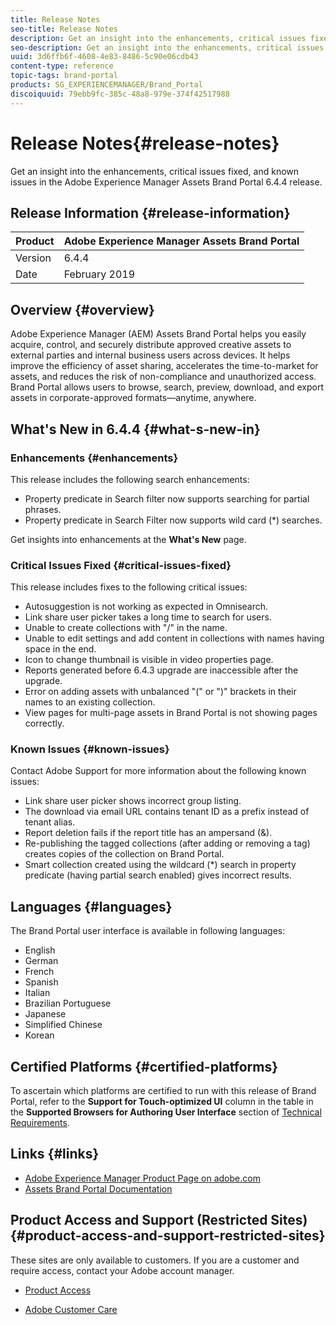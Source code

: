 ```yaml
---
title: Release Notes
seo-title: Release Notes
description: Get an insight into the enhancements, critical issues fixed, and known issues in the Adobe Experience Manager Assets Brand Portal 6.4.4 release.
seo-description: Get an insight into the enhancements, critical issues fixed, and known issues in the Adobe Experience Manager Assets Brand Portal 6.4.4 release.
uuid: 3d6ffb6f-4608-4e83-8486-5c90e06cdb43
content-type: reference
topic-tags: brand-portal
products: SG_EXPERIENCEMANAGER/Brand_Portal
discoiquuid: 79ebb9fc-385c-48a8-979e-374f42517988
---
```


# Release Notes{#release-notes}

Get an insight into the enhancements, critical issues fixed, and known issues in the Adobe Experience Manager Assets Brand Portal 6.4.4 release.

## Release Information {#release-information}

| Product |Adobe Experience Manager Assets Brand Portal |
|---|---|
| Version |6.4.4 |
| Date |February 2019 |

## Overview {#overview}

Adobe Experience Manager (AEM) Assets Brand Portal helps you easily acquire, control, and securely distribute approved creative assets to external parties and internal business users across devices. It helps improve the efficiency of asset sharing, accelerates the time-to-market for assets, and reduces the risk of non-compliance and unauthorized access. Brand Portal allows users to browse, search, preview, download, and export assets in corporate-approved formats—anytime, anywhere.

## What's New in 6.4.4 {#what-s-new-in}

### Enhancements {#enhancements}

This release includes the following search enhancements:

* Property predicate in Search filter now supports searching for partial phrases.
* Property predicate in Search Filter now supports wild card (&#42;) searches.

Get insights into enhancements at the **What's New** page.

### Critical Issues Fixed {#critical-issues-fixed}

This release includes fixes to the following critical issues:

* Autosuggestion is not working as expected in Omnisearch.
* Link share user picker takes a long time to search for users.
* Unable to create collections with "/" in the name.
* Unable to edit settings and add content in collections with names having space in the end.
* Icon to change thumbnail is visible in video properties page.
* Reports generated before 6.4.3 upgrade are inaccessible after the upgrade.
* Error on adding assets with unbalanced "(" or ")" brackets in their names to an existing collection.
* View pages for multi-page assets in Brand Portal is not showing pages correctly.

<!--
Comment Type: draft

<p>AEM Assets fixes</p>
<ul>
<li>Textarea and dropdown fields are not displayed on asset properties page when the Metadata Schema Form is published (from AEM 6.4.2) to Brand Portal. Fixed in AEM 6.4.4.0)</li>
<li>Child folder name changes on Brand Portal on publishing the child folder (but not the parent folders) from AEM Author instance. (Fixed in 6.4.3.0)</li>
<li>Tag predicates not published when a metadata schema form is published to Brand Portal. (Fixed in AEM 6.4.3.0)</li>
<li>Modified search form having path browser predicate with the property "/content/dam" is not published to Brand Portal. (Fixed in AEM 6.4.3.0) </li>
<li>Thumbnail of a published folder is not updated on Brand Portal after an asset from within that folder is published from AEM Author.</li>
</ul>
-->

### Known Issues {#known-issues}

Contact Adobe Support for more information about the following known issues:

* Link share user picker shows incorrect group listing.
* The download via email URL contains tenant ID as a prefix instead of tenant alias.
* Report deletion fails if the report title has an ampersand (&).
* Re-publishing the tagged collections (after adding or removing a tag) creates copies of the collection on Brand Portal.
* Smart collection created using the wildcard (&#42;) search in property predicate (having partial search enabled) gives incorrect results.

## Languages {#languages}

The Brand Portal user interface is available in following languages:

* English
* German
* French
* Spanish
* Italian
* Brazilian Portuguese
* Japanese
* Simplified Chinese
* Korean

## Certified Platforms {#certified-platforms}

To ascertain which platforms are certified to run with this release of Brand Portal, refer to the **Support for Touch-optimized UI** column in the table in the **Supported Browsers for Authoring User Interface** section of [Technical Requirements](https://helpx.adobe.com/experience-manager/6-4/sites/deploying/using/technical-requirements.html).

## Links {#links}

* [Adobe Experience Manager Product Page on adobe.com](http://www.adobe.com/in/marketing-cloud/experience-manager.html)
* [Assets Brand Portal Documentation](https://helpx.adobe.com/experience-manager/brand-portal/user-guide.html)

## Product Access and Support (Restricted Sites) {#product-access-and-support-restricted-sites}

These sites are only available to customers. If you are a customer and require access, contact your Adobe account manager.

* [](https://daycare.day.com) [Product Access](https://login.marketing.adobe.com)

* [Adobe Customer Care](https://helpx.adobe.com/contact.html)